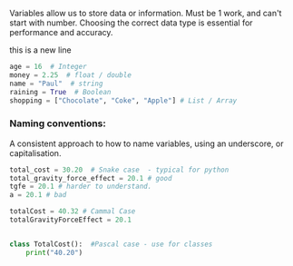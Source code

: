 Variables allow us to store data or information. 
Must be 1 work, and can't start with number.
Choosing the correct data type is essential for performance and accuracy.

this is a new line

```python 
age = 16  # Integer
money = 2.25  # float / double
name = "Paul"  # string
raining = True  # Boolean
shopping = ["Chocolate", "Coke", "Apple"] # List / Array
```

### Naming conventions:

A consistent approach to how to name variables, using an underscore, or capitalisation.

```python
total_cost = 30.20  # Snake case  - typical for python
total_gravity_force_effect = 20.1 # good
tgfe = 20.1 # harder to understand.
a = 20.1 # bad

totalCost = 40.32 # Cammal Case
totalGravityForceEffect = 20.1


class TotalCost():  #Pascal case - use for classes
    print("40.20")
```
